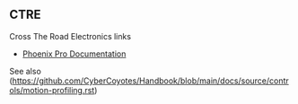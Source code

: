 ## CTRE
Cross The Road Electronics links
- [Phoenix Pro Documentation](https://v6.docs.ctr-electronics.com/en/2023-pro/index.html)

See also (https://github.com/CyberCoyotes/Handbook/blob/main/docs/source/controls/motion-profiling.rst)

